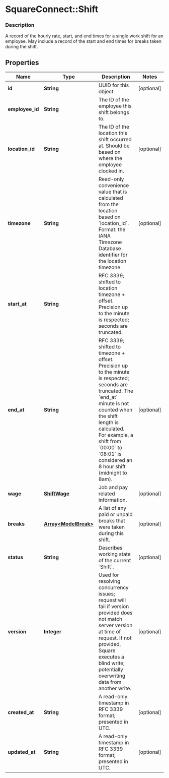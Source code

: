 # SquareConnect::Shift

### Description

A record of the hourly rate, start, and end times for a single work shift  for an employee. May include a record of the start and end times for breaks  taken during the shift.

## Properties
Name | Type | Description | Notes
------------ | ------------- | ------------- | -------------
**id** | **String** | UUID for this object | [optional] 
**employee_id** | **String** | The ID of the employee this shift belongs to. | 
**location_id** | **String** | The ID of the location this shift occurred at. Should be based on where the employee clocked in. | [optional] 
**timezone** | **String** | Read-only convenience value that is calculated from the location based on &#x60;location_id&#x60;. Format: the IANA Timezone Database identifier for the location timezone. | [optional] 
**start_at** | **String** | RFC 3339; shifted to location timezone + offset. Precision up to the minute is respected; seconds are truncated. | 
**end_at** | **String** | RFC 3339; shifted to timezone + offset. Precision up to the minute is respected; seconds are truncated. The &#x60;end_at&#x60; minute is not counted when the shift length is calculated. For example, a shift from &#x60;00:00&#x60; to &#x60;08:01&#x60; is considered an 8 hour shift (midnight to 8am). | [optional] 
**wage** | [**ShiftWage**](ShiftWage.md) | Job and pay related information. | [optional] 
**breaks** | [**Array&lt;ModelBreak&gt;**](ModelBreak.md) | A list of any paid or unpaid breaks that were taken during this shift. | [optional] 
**status** | **String** | Describes working state of the current &#x60;Shift&#x60;. | [optional] 
**version** | **Integer** | Used for resolving concurrency issues; request will fail if version provided does not match server version at time of request. If not provided, Square executes a blind write; potentially overwriting data from another write. | [optional] 
**created_at** | **String** | A read-only timestamp in RFC 3339 format; presented in UTC. | [optional] 
**updated_at** | **String** | A read-only timestamp in RFC 3339 format; presented in UTC. | [optional] 


